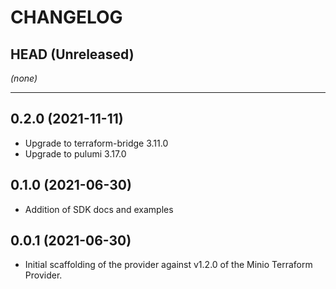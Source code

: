 CHANGELOG
=========

## HEAD (Unreleased)
_(none)_

---

## 0.2.0 (2021-11-11)
* Upgrade to terraform-bridge 3.11.0
* Upgrade to pulumi 3.17.0

## 0.1.0 (2021-06-30)
* Addition of SDK docs and examples

## 0.0.1 (2021-06-30)
* Initial scaffolding of the provider against v1.2.0 of the Minio Terraform Provider.
